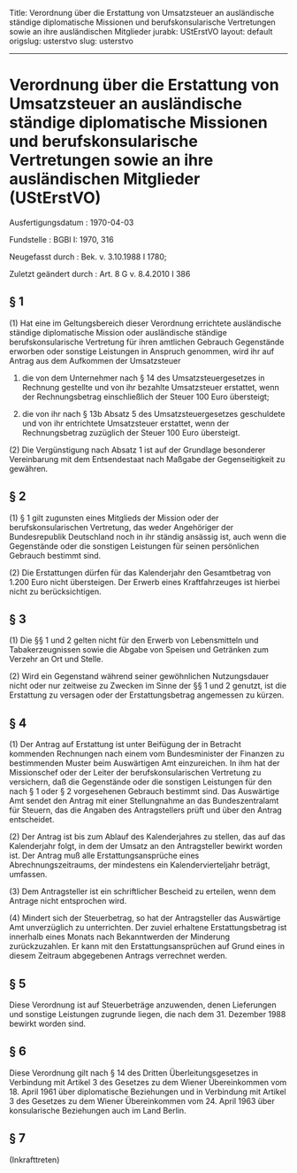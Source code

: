 Title: Verordnung über die Erstattung von Umsatzsteuer an ausländische ständige diplomatische
  Missionen und berufskonsularische Vertretungen sowie an ihre ausländischen Mitglieder
jurabk: UStErstVO
layout: default
origslug: usterstvo
slug: usterstvo

---

# Verordnung über die Erstattung von Umsatzsteuer an ausländische ständige diplomatische Missionen und berufskonsularische Vertretungen sowie an ihre ausländischen Mitglieder (UStErstVO)

Ausfertigungsdatum
:   1970-04-03

Fundstelle
:   BGBl I: 1970, 316

Neugefasst durch
:   Bek. v. 3.10.1988 I 1780;

Zuletzt geändert durch
:   Art. 8 G v. 8.4.2010 I 386


## § 1

(1) Hat eine im Geltungsbereich dieser Verordnung errichtete
ausländische ständige diplomatische Mission oder ausländische ständige
berufskonsularische Vertretung für ihren amtlichen Gebrauch
Gegenstände erworben oder sonstige Leistungen in Anspruch genommen,
wird ihr auf Antrag aus dem Aufkommen der Umsatzsteuer

1.  die von dem Unternehmer nach § 14 des Umsatzsteuergesetzes in Rechnung
    gestellte und von ihr bezahlte Umsatzsteuer erstattet, wenn der
    Rechnungsbetrag einschließlich der Steuer 100 Euro übersteigt;


2.  die von ihr nach § 13b Absatz 5 des Umsatzsteuergesetzes geschuldete
    und von ihr entrichtete Umsatzsteuer erstattet, wenn der
    Rechnungsbetrag zuzüglich der Steuer 100 Euro übersteigt.




(2) Die Vergünstigung nach Absatz 1 ist auf der Grundlage besonderer
Vereinbarung mit dem Entsendestaat nach Maßgabe der Gegenseitigkeit zu
gewähren.


## § 2

(1) § 1 gilt zugunsten eines Mitglieds der Mission oder der
berufskonsularischen Vertretung, das weder Angehöriger der
Bundesrepublik Deutschland noch in ihr ständig ansässig ist, auch wenn
die Gegenstände oder die sonstigen Leistungen für seinen persönlichen
Gebrauch bestimmt sind.

(2) Die Erstattungen dürfen für das Kalenderjahr den Gesamtbetrag von
1\.200 Euro nicht übersteigen. Der Erwerb eines Kraftfahrzeuges ist
hierbei nicht zu berücksichtigen.


## § 3

(1) Die §§ 1 und 2 gelten nicht für den Erwerb von Lebensmitteln und
Tabakerzeugnissen sowie die Abgabe von Speisen und Getränken zum
Verzehr an Ort und Stelle.

(2) Wird ein Gegenstand während seiner gewöhnlichen Nutzungsdauer
nicht oder nur zeitweise zu Zwecken im Sinne der §§ 1 und 2 genutzt,
ist die Erstattung zu versagen oder der Erstattungsbetrag angemessen
zu kürzen.


## § 4

(1) Der Antrag auf Erstattung ist unter Beifügung der in Betracht
kommenden Rechnungen nach einem vom Bundesminister der Finanzen zu
bestimmenden Muster beim Auswärtigen Amt einzureichen. In ihm hat der
Missionschef oder der Leiter der berufskonsularischen Vertretung zu
versichern, daß die Gegenstände oder die sonstigen Leistungen für den
nach § 1 oder § 2 vorgesehenen Gebrauch bestimmt sind. Das Auswärtige
Amt sendet den Antrag mit einer Stellungnahme an das Bundeszentralamt
für Steuern, das die Angaben des Antragstellers prüft und über den
Antrag entscheidet.

(2) Der Antrag ist bis zum Ablauf des Kalenderjahres zu stellen, das
auf das Kalenderjahr folgt, in dem der Umsatz an den Antragsteller
bewirkt worden ist. Der Antrag muß alle Erstattungsansprüche eines
Abrechnungszeitraums, der mindestens ein Kalendervierteljahr beträgt,
umfassen.

(3) Dem Antragsteller ist ein schriftlicher Bescheid zu erteilen, wenn
dem Antrage nicht entsprochen wird.

(4) Mindert sich der Steuerbetrag, so hat der Antragsteller das
Auswärtige Amt unverzüglich zu unterrichten. Der zuviel erhaltene
Erstattungsbetrag ist innerhalb eines Monats nach Bekanntwerden der
Minderung zurückzuzahlen. Er kann mit den Erstattungsansprüchen auf
Grund eines in diesem Zeitraum abgegebenen Antrags verrechnet werden.


## § 5

Diese Verordnung ist auf Steuerbeträge anzuwenden, denen Lieferungen
und sonstige Leistungen zugrunde liegen, die nach dem 31. Dezember
1988 bewirkt worden sind.


## § 6

Diese Verordnung gilt nach § 14 des Dritten Überleitungsgesetzes in
Verbindung mit Artikel 3 des Gesetzes zu dem Wiener Übereinkommen vom
18\. April 1961 über diplomatische Beziehungen und in Verbindung mit
Artikel 3 des Gesetzes zu dem Wiener Übereinkommen vom 24. April 1963
über konsularische Beziehungen auch im Land Berlin.


## § 7

(Inkrafttreten)


